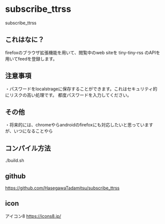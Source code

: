 # subscribe_ttrss
subscribe_ttrss

## これはなに？

firefoxのブラウザ拡張機能を用いて、閲覧中のweb siteを
tiny-tiny-rss のAPIを用いてfeedを登録します。


## 注意事項

・パスワードをlocalstrageに保存することができます。これはセキュリティ的にリスクの高い処理です。
都度パスワードを入力してください。


## その他

・将来的には、chromeやらandroidのfirefoxにも対応したいと思っていますが、いつになることやら


## コンパイル方法

./build.sh


## github

https://github.com/HasegawaTadamitsu/subscribe_ttrss




## icon

アイコン8  https://icons8.jp/
